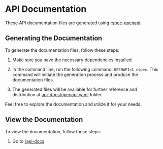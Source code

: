 # API Documentation

These API documentation files are generated using [rspec-openapi](https://github.com/exoego/rspec-openapi).

## Generating the Documentation

To generate the documentation files, follow these steps:

1. Make sure you have the necessary dependencies installed.

2. In the command line, run the following command: `OPENAPI=1 rspec`. This command will initiate the generation process and produce the documentation files.

3. The generated files will be available for further reference and distribution at [api-docs/openapi.yaml](/api-docs/openapi.yaml) folder.

Feel free to explore the documentation and utilize it for your needs.

## View the Documentation

To view the documentation, follow these steps:

1. Go to [/api-docs](http://localhost:3000/api-docs)
